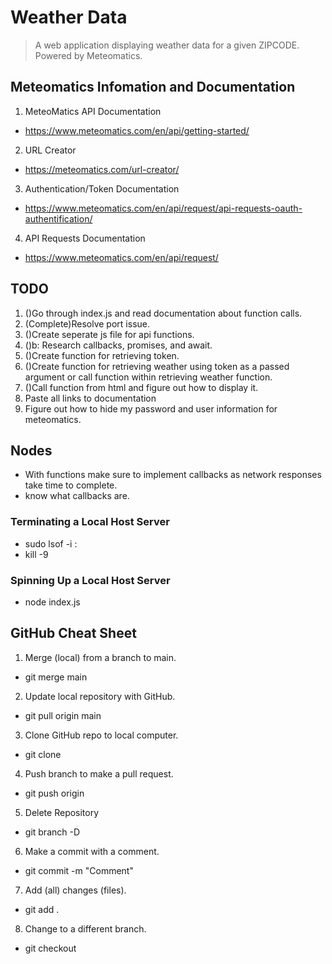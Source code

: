 # Weather Data

> A web application displaying weather data for a given ZIPCODE. Powered by Meteomatics. 

## Meteomatics Infomation and Documentation
1. MeteoMatics API Documentation 
- https://www.meteomatics.com/en/api/getting-started/
2. URL Creator
- https://meteomatics.com/url-creator/
3. Authentication/Token Documentation
- https://www.meteomatics.com/en/api/request/api-requests-oauth-authentification/
4. API Requests Documentation
- https://www.meteomatics.com/en/api/request/

## TODO
1. ()Go through index.js and read documentation about function calls. 
2. (Complete)Resolve port issue.
3. ()Create seperate js file for api functions. 
3. ()b: Research callbacks, promises, and await. 
4. ()Create function for retrieving token. 
5. ()Create function for retrieving weather using token as a passed argument or call function within retrieving weather function. 
6. ()Call function from html and figure out how to display it. 
7. Paste all links to documentation
8. Figure out how to hide my password and user information for meteomatics.

## Nodes
* With functions make sure to implement callbacks as network responses take time to complete. 
* know what callbacks are.

### Terminating a Local Host Server
- sudo lsof -i :<port number>
- kill -9 <PID>

### Spinning Up a Local Host Server 
- node index.js

## GitHub Cheat Sheet

1. Merge (local) from a branch to main.
- git merge main <branchName> 
2. Update local repository with GitHub.
- git pull origin main 
3. Clone GitHub repo to local computer.
- git clone <URL>
4. Push branch to make a pull request.
- git push origin <branchName>
5. Delete Repository
- git branch -D <branchName>
6. Make a commit with a comment.
- git commit -m "Comment"
7. Add (all) changes (files).
- git add .
8. Change to a different branch.
- git checkout <branchName>





            
